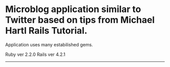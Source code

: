 # Microblog application similar to Twitter based on tips from Michael Hartl Rails Tutorial.

Application uses many estabilished gems.

Ruby ver 2.2.0
Rails ver 4.2.1

----------------------------------------------------------------